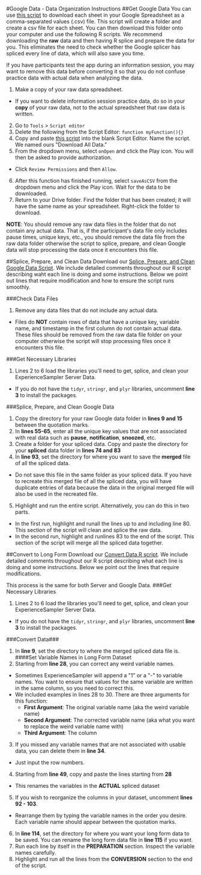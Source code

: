 #Google Data - Data Organization Instructions
##Get Google Data
You can use [this script](https://gist.github.com/mderazon/9655893) to download each sheet in your Google Spreadsheet as a comma-separated values (.csv) file. This script will create a folder and create a csv file for each sheet. You can then download this folder onto your computer and use the following R scripts. We recommend downloading the **raw** data and then having R splice and prepare the data for you. This eliminates the need to check whether the Google splicer has spliced every line of data, which will also save you time. 

If you have participants test the app during an information session, you may want to remove this data before converting it so that you do not confuse practice data with actual data when analyzing the data. 

1. Make a copy of your raw data spreadsheet.
  * If you want to delete information session practice data, do so in your **copy** of your raw data, not to the actual spreadsheet that raw data is written. 
2. Go to `Tools` > `Script editor`
3. Delete the following from the Script Editor: `function myFunction(){}`
4. Copy and paste [this script](https://gist.github.com/mderazon/9655893) into the blank Script Editor. Name the script. We named ours "Download All Data."
5. From the dropdown menu, select `onOpen` and click the Play icon. You will then be asked to provide authorization. 
  * Click `Review Permissions` and then `Allow`.
6. After this function has finished running, select `saveAsCSV` from the dropdown menu and click the Play icon. Wait for the data to be downloaded. 
7. Return to your Drive folder. Find the folder that has been created; it will have the same name as your spreadsheet. Right-click the folder to download. 

**NOTE**: You should remove any raw data files in the folder that do not contain any actual data. That is, if the participant's data file only includes pause times, unique keys, etc., you should remove the data file from the raw data folder otherwise the script to splice, prepare, and clean Google data will stop processing the data once it encounters this file. 

##Splice, Prepare, and Clean Data
Download our [Splice, Prepare, and Clean Google Data Script](https://github.com/sabrinathai/ExperienceSampler/blob/master/Data-Organization-R-Option/Splice%2C%20Prepare%2C%20and%20Clean%20Google%20Data). We include detailed comments throughout our R script describing waht each line is doing and some instructions. Below we point out lines that require modification and how to ensure the script runs smoothly. 

###Check Data Files

1. Remove any data files that do not include any actual data. 
 * Files do **NOT** contain rows of data that have a unique key, variable name, and timestamp in the first column do not contain actual data. These files should be removed from the raw data file folder on your computer otherwise the script will stop processing files once it encounters this file. 

###Get Necessary Libraries

1. Lines 2 to 6 load the libraries you'll need to get, splice, and clean your ExperienceSampler Server Data.
  * If you do not have the `tidyr`, `stringr`, and `plyr` libraries, uncomment **line 3** to install the packages. 

###Splice, Prepare, and Clean Google Data

1. Copy the directory for your raw Google data folder in **lines 9 and 15** between the quotation marks. 
2. In **lines 55-65**, enter all the unique key values that are not associated with real data such as **pause**, **notification**, **snoozed**, etc. 
3. Create a folder for your spliced data. Copy and paste the directory for your **spliced** data folder in **lines 74 and 83**
4. In **line 93**, set the directory for where you want to save the **merged** file of all the spliced data. 
 * Do not save this file in the same folder as your spliced data. If you have to recreate this merged file of all the spliced data, you will have duplicate entries of data because the data in the original merged file will also be used in the recreated file. 
5. Highlight and run the entire script. Alternatively, you can do this in two parts. 
 * In the first run, highlight and runall the lines up to and including line 80. This section of the script will clean and splice the raw data. 
 * In the second run, highlight and runlines 83 to the end of the script. This section of the script will merge all the spliced data together. 

##Convert to Long Form
Download our [Convert Data.R script](https://github.com/sabrinathai/ExperienceSampler/edit/master/Data-Organization-R-Option/Convert%20Data.R). We include detailed comments throughout our R script describing what each line is doing and some instructions. Below we point out the lines that require modifications.

This process is the same for both Server and Google Data. 
###Get Necessary Libraries
1. Lines 2 to 6 load the libraries you'll need to get, splice, and clean your ExperienceSampler Server Data.
  * If you do not have the `tidyr`, `stringr`, and `plyr` libraries, uncomment **line 3** to install the packages. 

###Convert Data###
1. In **line 9**, set the directory to where the merged spliced data file is. 
####Set Variable Names in Long Form Dataset
2. Starting from **line 28**, you can correct any weird variable names.
 * Sometimes ExperienceSampler will append a "1" or a "-" to variable names. You want to ensure that values for the same variable are 
 written in the same column, so you need to correct this. 
 * We included examples in lines 28 to 30. There are three arguments for this function:
   * **First Argument**: The original variable name (aka the weird variable name)
    * **Second Argument**: The corrected variable name (aka what you want to replace the weird variable name with)
    * **Third Argument**: The column
3. If you missed any variable names that are not associated with usable data, you can delete them in **line 34**. 
 * Just input the row numbers.
4. Starting from **line 49**, copy and paste the lines starting from **28**
 * This renames the variables in the **ACTUAL** spliced dataset
5. If you wish to reorganize the columns in your dataset, uncomment **lines 92 - 103**.
 * Rearrange them by typing the variable names in the order you desire. Each variable name should appear between the quotation marks. 
6. In **line 114**, set the directory for where you want your long form data to be saved. You can rename the long form data file in **line 115** if you want. 
7. Run each line by itself in the **PREPARATION** section. Inspect the variable names carefully. 
8. Highlight and run all the lines from the **CONVERSION** section to the end of the script. 
